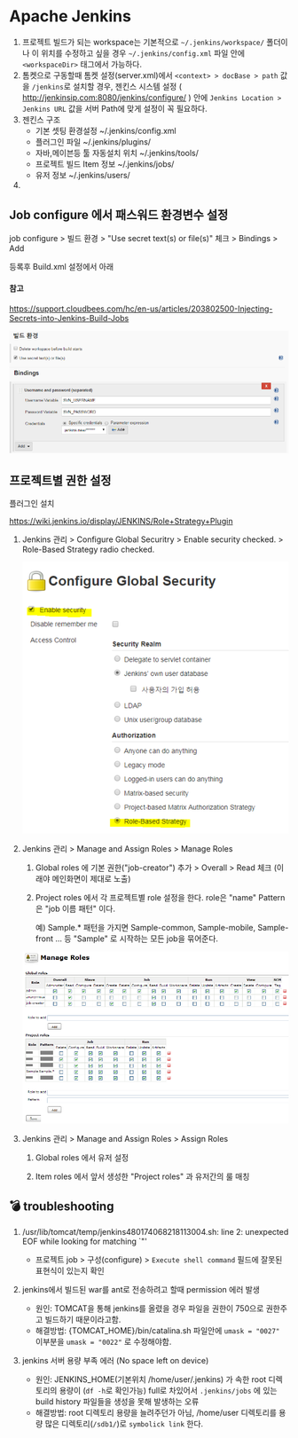 # Apache Jenkins

1. 프로젝트 빌드가 되는 workspace는 기본적으로 `~/.jenkins/workspace/` 폴더이나 이 위치를 수정하고 싶을 경우 `~/.jenkins/config.xml` 파일 안에 `<workspaceDir>` 태그에서 가능하다.
1. 톰켓으로 구동할때 톰켓 설정(server.xml)에서 `<context> > docBase > path` 값을 `/jenkins`로 설치할 경우, 젠킨스 시스템 설정 ( http://jenkinsip.com:8080/jenkins/configure/ ) 안에 `Jenkins Location > Jenkins URL` 값을 서버 Path에 맞게 설정이 꼭 필요하다.
1. 젠킨스 구조
    - 기본 셋팅 환경설정 ~/.jenkins/config.xml
    - 플러그인 파일 ~/.jenkins/plugins/
    - 자바,메이븐등 툴 자동설치 위치 ~/.jenkins/tools/
    - 프로젝트 빌드 Item 정보 ~/.jenkins/jobs/
    - 유저 정보 ~/.jenkins/users/
1.

## Job configure 에서 패스워드 환경변수 설정

job configure > 빌드 환경 > "Use secret text(s) or file(s)" 체크 > Bindings > Add

등록후 Build.xml 설정에서 아래
#### 참고
https://support.cloudbees.com/hc/en-us/articles/203802500-Injecting-Secrets-into-Jenkins-Build-Jobs

![패스워드 환경변수 설정](./images/binding-secret-text.PNG)


## 프로젝트별 권한 설정

플러그인 설치

https://wiki.jenkins.io/display/JENKINS/Role+Strategy+Plugin

1. Jenkins 관리 > Configure Global Securitry > Enable security checked. > Role-Based Strategy radio checked.

    ![Enable security](./images/role-strategy-01.png)

1. Jenkins 관리 > Manage and Assign Roles > Manage Roles

    1. Global roles 에 기본 권한("job-creator") 추가 > Overall > Read 체크 (이래야 메인화면이 제대로 노출)

    1. Project roles 에서 각 프로젝트별 role 설정을 한다. role은 "name" Pattern은 "job 이름 패턴" 이다.

        예) Sample.* 패턴을 가지면 Sample-common, Sample-mobile, Sample-front ... 등 "Sample" 로 시작하는 모든 job을 묶어준다.

     ![global role](./images/role-strategy-04.png)

1. Jenkins 관리 > Manage and Assign Roles > Assign Roles

    1. Global roles 에서 유저 설정

    1. Item roles 에서 앞서 생성한 "Project roles" 과 유저간의 룰 매칭



## :bomb: troubleshooting
1. /usr/lib/tomcat/temp/jenkins480174068218113004.sh: line 2: unexpected EOF while looking for matching `"'
    - 프로젝트 job > 구성(configure) > `Execute shell command` 필드에 잘못된 표현식이 있는지 확인

1. jenkins에서 빌드된 war를 ant로 전송하려고 할때 permission 에러 발생
    - 원인: TOMCAT을 통해 jenkins를 올렸을 경우 파일을 권한이 750으로 권한주고 빌드하기 때문이라고함.
    - 해결방법: {TOMCAT_HOME}/bin/catalina.sh  파일안에 `umask = "0027"` 이부분을 `umask = "0022"` 로 수정해야함.

1. jenkins 서버 용량 부족 에러 (No space left on device)
    - 원인: JENKINS_HOME(기본위치 /home/user/.jenkins) 가 속한 root 디렉토리의 용량이 (`df -h`로 확인가능) full로 차있어서 `.jenkins/jobs` 에 있는 build history 파일들을 생성을 못해 발생하는 오류
    - 해결방법: root 디렉토리 용량을 늘려주던가 아님, /home/user 디렉토리를 용량 많은 디렉토리(`/sdb1/`)로 `symbolick link` 한다.
